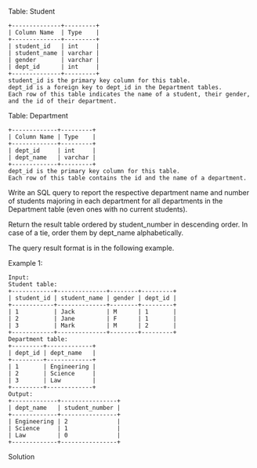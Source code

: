 Table: Student
```
+--------------+---------+
| Column Name  | Type    |
+--------------+---------+
| student_id   | int     |
| student_name | varchar |
| gender       | varchar |
| dept_id      | int     |
+--------------+---------+
student_id is the primary key column for this table.
dept_id is a foreign key to dept_id in the Department tables.
Each row of this table indicates the name of a student, their gender, and the id of their department.
```
 

Table: Department
```
+-------------+---------+
| Column Name | Type    |
+-------------+---------+
| dept_id     | int     |
| dept_name   | varchar |
+-------------+---------+
dept_id is the primary key column for this table.
Each row of this table contains the id and the name of a department.
```
 

Write an SQL query to report the respective department name and number of students majoring in each department for all departments in the Department table (even ones with no current students).

Return the result table ordered by student_number in descending order. In case of a tie, order them by dept_name alphabetically.

The query result format is in the following example.

 

Example 1:
```
Input: 
Student table:
+------------+--------------+--------+---------+
| student_id | student_name | gender | dept_id |
+------------+--------------+--------+---------+
| 1          | Jack         | M      | 1       |
| 2          | Jane         | F      | 1       |
| 3          | Mark         | M      | 2       |
+------------+--------------+--------+---------+
Department table:
+---------+-------------+
| dept_id | dept_name   |
+---------+-------------+
| 1       | Engineering |
| 2       | Science     |
| 3       | Law         |
+---------+-------------+
Output: 
+-------------+----------------+
| dept_name   | student_number |
+-------------+----------------+
| Engineering | 2              |
| Science     | 1              |
| Law         | 0              |
+-------------+----------------+
```
Solution
```
```